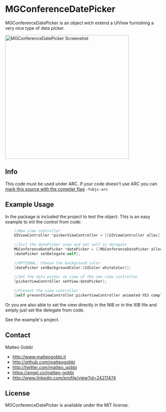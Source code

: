 MGConferenceDatePicker
===============

MGConferenceDatePicker is an object wich extend a UIView furnishing a very nice type of data picker.

<img src="https://s3.amazonaws.com/cocoacontrols_production/uploads/control_image/image/3273/Schermata_2014-03-20_alle_12.27.15.png" alt="MGConferenceDatePicker Screenshot" width=400px />

## Info

This code must be used under ARC. 
If your code doesn't use ARC you can [mark this source with the compiler flag](http://www.codeography.com/2011/10/10/making-arc-and-non-arc-play-nice.html) `-fobjc-arc` 

## Example Usage

In the package is included the project to test the object.
This is an easy example to init the control from code:

``` objective-c
    //New view controller
    UIViewController *pickerViewController = [[UIViewController alloc] init];
    
    //Init the datePicker view and set self as delegate
    MGConferenceDatePicker *datePicker = [[MGConferenceDatePicker alloc] initWithFrame:self.view.bounds];
    [datePicker setDelegate:self];
    
    //OPTIONAL: Choose the background color
    [datePicker setBackgroundColor:[UIColor whiteColor]];
    
    //Set the data picker as view of the new view controller
    [pickerViewController setView:datePicker];
    
    //Present the view controller
    [self presentViewController:pickerViewController animated:YES completion:nil];
```

Or you are also able to set the view directly in the NIB or in the XIB file and simply just set the delegate from code.

See the example's project.


## Contact

Matteo Gobbi

- http://www.matteogobbi.it
- http://github.com/matteogobbi
- http://twitter.com/matteo_gobbi
- https://angel.co/matteo-gobbi
- http://www.linkedin.com/profile/view?id=24211474

## License

MGConferenceDatePicker is available under the MIT license.
